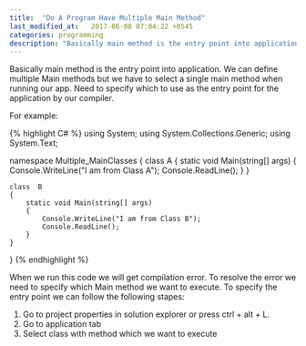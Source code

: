 ```yaml
---
title:  "Do A Program Have Multiple Main Method"
last_modified_at:   2017-06-08 07:04:22 +0545
categories: programming
description: "Basically main method is the entry point into application. We can define multiple Main methods but we have to select a single main method when running our app. Need to specify which to use as the entry point for the application by our compiler."
---
```


Basically main method is the entry point into application. We can define multiple Main methods but we have to select a single main method when running our app. Need to specify which to use as the entry point for the application by our compiler.

For example:

{% highlight C# %}
using System;
using System.Collections.Generic;
using System.Text;

namespace Multiple_MainClasses
{
	class A
	{
		static void Main(string[] args)
		{
			Console.WriteLine("I am from Class A");
			Console.ReadLine();
		}
	}

	class  B 
	{
		static void Main(string[] args)
		{
			Console.WriteLine("I am from Class B");
			Console.ReadLine();
		}
	}
}
{% endhighlight %}

When we run this code we will get compilation error. To resolve the error we need to specify which Main method we want to execute. To specify the entry point we can follow the following stapes:
1. Go to project properties in solution explorer or press ctrl + alt + L.
2. Go to application tab
3. Select class with method which we want to execute